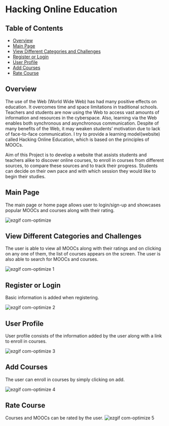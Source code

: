 # Hacking Online Education

## Table of Contents

- [Overview](#overview)
- [Main Page](#main-page)
- [View Different Categories and Challenges](#view-different-categories-and-challenges)
- [Register or Login](#register-or-login)
- [User Profile](#user-profile)
- [Add Courses](#add-courses)
- [Rate Course](#rate-course)

## Overview
The use of the Web (World Wide Web) has had many positive effects on education. It overcomes time and space limitations in traditional schools. Teachers and students
are now using  the  Web  to  access  vast  amounts  of  information  and  resources  in  the cyberspace. Also, learning via the Web enables both synchronous and asynchronous communication. Despite of many  benefits  of  the  Web,  it  may  weaken  students’ motivation  due  to  lack  of  face-to-face communication. I try to provide a learning model(website) called Hacking Online Education, which is based on the principles of MOOCs.

Aim of this Project is to develop a website that assists students and teachers alike to discover online courses, to enroll in courses from different sources, to compare these sources and to track their progress. Students can decide on their own pace and with which session they would like to begin their studies.

## Main Page
The main page or home page allows user to login/sign-up and showcases popular MOOCs and courses along with their rating. 

![ezgif com-optimize](https://user-images.githubusercontent.com/25117249/35183297-8ce7942e-fe09-11e7-86bb-64ad90788fc9.gif)

## View Different Categories and Challenges
The user is able to view all MOOCs along with their ratings and on clicking on any one of them, the list of courses appears on the screen. The user is also able to search for MOOCs and courses.

![ezgif com-optimize 1](https://user-images.githubusercontent.com/25117249/35183306-d3720820-fe09-11e7-9e08-366879f6a0e8.gif)

## Register or Login
Basic information is added when registering.

![ezgif com-optimize 2](https://user-images.githubusercontent.com/25117249/35183384-2a82fcea-fe0b-11e7-8908-01bc01e76f6f.gif)

## User Profile
User profile consists of the information added by the user along with a link to enroll in courses.

![ezgif com-optimize 3](https://user-images.githubusercontent.com/25117249/35183407-a0ce0818-fe0b-11e7-80e3-ba9a0d8b7800.gif)

## Add Courses
The user can enroll in courses by simply clicking on add. 

![ezgif com-optimize 4](https://user-images.githubusercontent.com/25117249/35183427-f91b7cda-fe0b-11e7-9528-1aea399668fe.gif)

## Rate Course
Courses and MOOCs can be rated by the user.
![ezgif com-optimize 5](https://user-images.githubusercontent.com/25117249/35183435-28633640-fe0c-11e7-96b0-5ddda3726969.gif)
